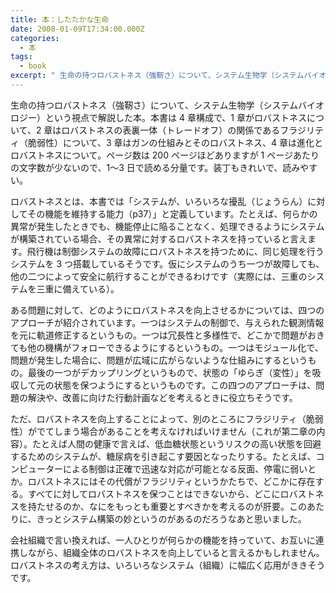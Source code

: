 ```yaml
---
title: 本：したたかな生命
date: 2008-01-09T17:34:00.000Z
categories:
  - 本
tags:
  - book
excerpt: " 生命の持つロバストネス（強靭さ）について、システム生物学（システムバイオロジー）という視点で解説した本。本書は4章構成で、1章がロバストネスについて、2章はロバストネスの表裏一体（トレードオフ）の関係であるフラジリティ（脆弱性）について、3章はガンの仕組みとそのロバストネス、4章は進化とロバストネスについて。ページ数は200ページほどありますが1ページあたりの文字数が少ないので、1〜3日で読める分量です。装丁もきれいで、読みやすい。"
---
```


[](http://www.amazon.co.jp/gp/product/4478810036?ie=UTF8&tag=yutakayamaguc-22&linkCode=xm2&camp=247&creativeASIN=4478810036) 生命の持つロバストネス（強靭さ）について、システム生物学（システムバイオロジー）という視点で解説した本。本書は 4 章構成で、1 章がロバストネスについて、2 章はロバストネスの表裏一体（トレードオフ）の関係であるフラジリティ（脆弱性）について、3 章はガンの仕組みとそのロバストネス、4 章は進化とロバストネスについて。ページ数は 200 ページほどありますが 1 ページあたりの文字数が少ないので、1〜3 日で読める分量です。装丁もきれいで、読みやすい。

ロバストネスとは、本書では「システムが、いろいろな擾乱（じょうらん）に対してその機能を維持する能力（p37）」と定義しています。たとえば、何らかの異常が発生したときでも、機能停止に陥ることなく、処理できるようにシステムが構築されている場合、その異常に対するロバストネスを持っていると言えます。飛行機は制御システムの故障にロバストネスを持つために、同じ処理を行うシステムを 3 つ搭載しているそうです。仮にシステムのうち一つが故障しても、他の二つによって安全に航行することができるわけです（実際には、三重のシステムを三重に備えている）。

ある問題に対して、どのようにロバストネスを向上させるかについては、四つのアプローチが紹介されています。一つはシステムの制御で、与えられた観測情報を元に軌道修正するというもの。一つは冗長性と多様性で、どこかで問題がおきても他の機構がフォローできるようにするというもの。一つはモジュール化で、問題が発生した場合に、問題が広域に広がらないような仕組みにするというもの。最後の一つがデカップリングというもので、状態の「ゆらぎ（変性）」を吸収して元の状態を保つようにするというものです。この四つのアプローチは、問題の解決や、改善に向けた行動計画などを考えるときに役立ちそうです。

ただ、ロバストネスを向上することによって、別のところにフラジリティ（脆弱性）がでてしまう場合があることを考えなければいけません（これが第二章の内容）。たとえば人間の健康で言えば、低血糖状態というリスクの高い状態を回避するためのシステムが、糖尿病を引き起こす要因となったりする。たとえば、コンピューターによる制御は正確で迅速な対応が可能となる反面、停電に弱いとか。ロバストネスにはその代償がフラジリティというかたちで、どこかに存在する。すべてに対してロバストネスを保つことはできないから、どこにロバストネスを持たせるのか、なにをもっとも重要とすべきかを考えるのが肝要。このあたりに、きっとシステム構築の妙というのがあるのだろうなあと思いました。

会社組織で言い換えれば、一人ひとりが何らかの機能を持っていて、お互いに連携しながら、組織全体のロバストネスを向上していると言えるかもしれません。ロバストネスの考え方は、いろいろなシステム（組織）に幅広く応用がききそうです。

